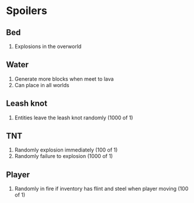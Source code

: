 # Spoilers
## Bed
1. Explosions in the overworld

## Water
1. Generate more blocks when meet to lava
2. Can place in all worlds

## Leash knot
1. Entities leave the leash knot randomly (1000 of 1)

## TNT
1. Randomly explosion immediately (100 of 1)
2. Randomly failure to explosion (1000 of 1)

## Player
1. Randomly in fire if inventory has flint and steel when player moving (100 of 1)
